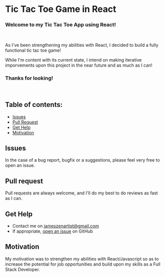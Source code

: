 # Tic Tac Toe Game in React

### Welcome to my Tic Tac Toe App using React!

<br />

As I've been strengthening my abilities with React, I decided to build a fully functional tic tac toe game!

While I'm content with its current state, I intend on making iterative imporvements upon this project in the near future and as much as I can!

### Thanks for looking!

<br>

## Table of contents:

- [Issues](#issues)
- [Pull Request](#Pull-Request)
- [Get Help](#get-help)
- [Motivation](#motivation)

## Issues

In the case of a bug report, bugfix or a suggestions, please feel very free to open an issue.

## Pull request

Pull requests are always welcome, and I'll do my best to do reviews as fast as I can.

## Get Help

- Contact me on jameszenartist@gmail.com
- If appropriate, [open an issue](https://github.com/jameszenartist/tictactoe-game/issues) on GitHub

## Motivation

My motivation was to strengthen my abilities with React/Javascript so as to increase the potential for job opportunities and build upon my skills as a Full Stack Developer.
